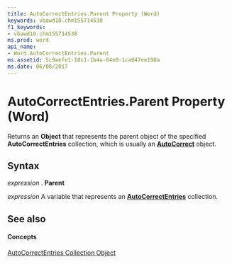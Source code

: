 ```yaml
---
title: AutoCorrectEntries.Parent Property (Word)
keywords: vbawd10.chm155714538
f1_keywords:
- vbawd10.chm155714538
ms.prod: word
api_name:
- Word.AutoCorrectEntries.Parent
ms.assetid: 5c9aefe1-18c1-1b4a-64e0-1ca047ee198a
ms.date: 06/08/2017
---
```



# AutoCorrectEntries.Parent Property (Word)

Returns an  **Object** that represents the parent object of the specified **AutoCorrectEntries** collection, which is usually an **[AutoCorrect](Word.AutoCorrect.md)** object.


## Syntax

 _expression_ . **Parent**

 _expression_ A variable that represents an **[AutoCorrectEntries](Word.autocorrectentries.md)** collection.


## See also


#### Concepts


[AutoCorrectEntries Collection Object](Word.autocorrectentries.md)

